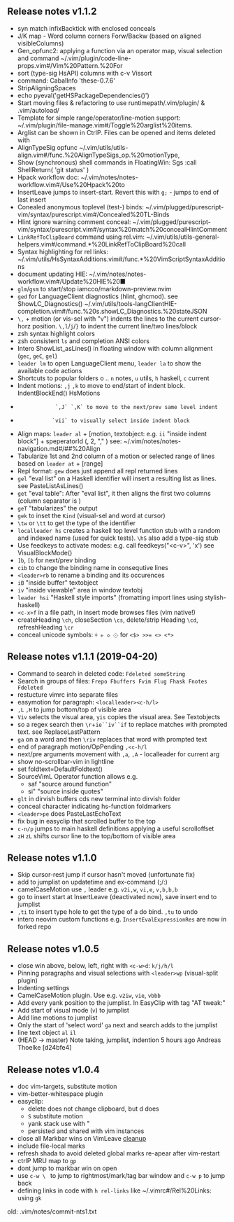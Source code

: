 
## Release notes v1.1.2
* syn match infixBacktick with enclosed conceals
* J/K map - Word column corners Forw/Backw (based on aligned visibleColumns)
* Gen_opfunc2: applying a function via an operator map, visual selection and command  ~/.vim/plugin/code-line-props.vim#/Vim%20Pattern.%20For
* sort (type-sig HsAPI) columns with c-v Vissort
* command: CabalInfo 'these-0.7.6'
* StripAligningSpaces
* echo pyeval('getHSPackageDependencies()')
* Start moving files & refactoring to use runtimepath/.vim/plugin/ & .vim/autoload/
* Template for simple range/operator/line-motion support: ~/.vim/plugin/file-manage.vim#/Toggle%20arglist%20items.
* Arglist can be shown in CtrlP. Files can be opened and items deleted with <c-s>
* AlignTypeSig opfunc ~/.vim/utils/utils-align.vim#/func.%20AlignTypeSigs_op.%20motionType,
* Show (synchronous) shell commands in FloatingWin: <leader>Sgs :call ShellReturn( 'git status' )
* Hpack workflow doc: ~/.vim/notes/notes-workflow.vim#/Use%20Hpack%20to
* InsertLeave jumps to insert-start. Revert this with `g;` - jumps to end of last insert
* Conealed anonymous toplevel (test-) binds: ~/.vim/plugged/purescript-vim/syntax/purescript.vim#/Concealed%20TL-Binds
* Hlint ignore warning comment conceal: ~/.vim/plugged/purescript-vim/syntax/purescript.vim#/syntax%20match%20concealHlintComment
* `LinkRefToClipBoard` command using rel.vim: ~/.vim/utils/utils-general-helpers.vim#/command.*%20LinkRefToClipBoard%20call
* Syntax highlighting for rel links: ~/.vim/utils/HsSyntaxAdditions.vim#/func.*%20VimScriptSyntaxAdditions
* document updating HIE: ~/.vim/notes/notes-workflow.vim#/Update%20HIE%20■
* `glm`/`gsm` to start/stop iamcco/markdown-preview.nvim
* `ged` for LanguageClient diagnostics (hlint, ghcmod). see ShowLC_Diagnostics() ~/.vim/utils/tools-langClientHIE-completion.vim#/func.%20s.showLC_Diagnostics.%20stateJSON
* `\,` + motion (or vis-sel with "v") indents the lines to the current cursor-horz position. `\,l`/`j`/`}` to indent the current line/two lines/block
* zsh syntax highlight colors
* zsh consistent `ls` and completion ANSI colors
* Intero ShowList_asLines() in floating window with column alignment (`gec`, `geC`, `gel`)
* `leader lm` to open LanguageClient menu, `leader la` to show the available code actions
* Shortcuts to popular folders <leader>o .. `n` notes, `u` utils, `h` haskell, `c` current
* Indent motions: `,j` `,k` to move to end/start of indent block. IndentBlockEnd() HsMotions
*                 `,J` `,K` to move to the next/prev same level indent
*                `vii` to visually select inside indent block
* Align maps:
`leader al` + [motion, textobject: e.g. `ii` "inside indent block"]
              + speperatorId (<space>, 2<space>, "," )
              see: ~/.vim/notes/notes-navigation.md#/##%20Align
* Tabularize 1st and 2nd column of a motion or selected range of lines based on <space>
`leader at` + [range]
* Repl format: `gew` does just append all repl returned lines
* `gel` "eval list" on a Haskell identifier will insert a resulting list as lines. see PasteListAsLines()
* `get` "eval table": After "eval list", it then aligns the first two columns (column separator is <space>)
* `geT` "tabularizes" the output
* `gek` to inset the `Kind` (visual-sel and word at cursor)
* `\tw` or `\tt` to get the type of the identifier
* `localleader hs` creates a haskell top level function stub with a random and indexed name (used for quick tests). `\hS` also add a type-sig stub
* Use feedkeys to activate modes: e.g. call feedkeys("\<c-v>", 'x') see VisualBlockMode()
* `]b`, `[b` for next/prev binding
* `cib` to change the binding name in consequtive lines
* `<leader>rb` to rename a binding and its occurences
* `iB` "inside buffer" textobject
* `iv` "inside viewable" area in window textobj
* `leader hsi` "Haskell style imports" (fromatting import lines using stylish-haskell)
* `<c-x>f` in a file path, in insert mode browses files (vim native!)
* createHeading `\ch`, closeSection `\cs`, delete/strip Heading `\cd`, refreshHeading `\cr`
* conceal unicode symbols: `⫩ ⫦ ◇ ⟐` for `<$> >>= <> <*>`

## Release notes v1.1.1 (2019-04-20)
* Command to search in deleted code: `Fdeleted someString`
* Search in groups of files: `Frepo Fbuffers Fvim Flug Fhask Fnotes Fdeleted`
* restucture vimrc into separate files
* easymotion for paragraph: `<localleader><c-h/l>`
* `,L` `,H` to jump bottom/top of visible area
* `Viv` selects the visual area, `yis` copies the visual area. See Textobjects
* so a regex search then `\r`+`ie``iv``if` to replace matches with prompted text. see ReplaceLastPattern
* `ga` on a word and then `\riv` replaces that word with prompted text
* end of paragraph motion/OpPending `,<c-h/l`
* next/pre arguments movement with `,a`, `,A` - localleader for current arg
* show no-scrollbar-vim in lightline
* set foldtext=DefaultFoldtext()
* SourceVimL Operator function allows e.g.
  * <leader>saf "source around function"
  * <leader>si" "source inside quotes"
* `glt` in dirvish buffers cds new terminal into dirvish folder
* conceal character indicating hs-function foldmarkers
* `<leader>pe` does PasteLastEchoText
* fix bug in easyclip that scrolled buffer to the top
* `c-n/p` jumps to main haskell definitions applying a useful scrolloffset
* `zH` `zL` shifts cursor line to the top/bottom of visible area

## Release notes v1.1.0
* Skip cursor-rest jump if cursor hasn't moved (unfortunate fix)
* add to jumplist on updatetime and ex-command (;/:)
* camelCaseMotion use `,` leader e.g. `v2i,w`, `vi,e`, `v,b,b,b`
* go to insert start at InsertLeave (deactivated now), save insert end to jumplist
* `,ti` to insert type hole to get the type of a do bind. `,tu` to undo
* intero neovim custom functions e.g. `InsertEvalExpressionRes` are now in forked repo

## Release notes v1.0.5
* close win above, below, left, right with `<c-w>d`: `k/j/h/l`
* Pinning paragraphs and visual selections with `<leader>wp` (visual-split plugin)
* Indenting settings
* CamelCaseMotion plugin. Use e.g. `v2iw`, `vie`, `vbbb`
* Add every yank position to the jumplist. In EasyClip with tag "AT tweak:"
* Add start of visual mode (`v`) to jumplist
* Add line motions to jumplist
* Only the start of 'select word' `ga` next and search adds to the jumplist
* line text object `al` `il`
*  (HEAD -> master) Note taking, jumplist, indention                                                                                                          5 hours ago   Andreas Thoelke  [d24bfe4]

## Release notes v1.0.4
* doc vim-targets, substitute motion
* vim-better-whitespace plugin
* easyclip:
  * delete does not change clipboard, but <localleader>d does
  * `S` substitute motion
  * yank stack use with <leader>"<regnum>
  * persisted and shared with vim instances
* close all Markbar wins on VimLeave [cleanup](../../.vimrc#Cleanup:)
* include file-local marks
* refresh shada to avoid deleted global marks re-apear after vim-restart
* ctrlP MRU map to `gp`
* dont jump to markbar win on open
* use `c-w \ ` to jump to rightmost/mark/tag bar window and `c-w p` to jump back
* defining links in code with `h rel-links` like ~/.vimrc#/Rel%20Links: using `gk`

old: .vim/notes/commit-nts1.txt
